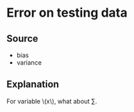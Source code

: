 <a><script src="https://slippersss.github.io/tex-svg-full.js"></script></a>

# Error on testing data

## Source

* bias  
* variance

## Explanation

For variable \\(x\\), what about $\sum$.
